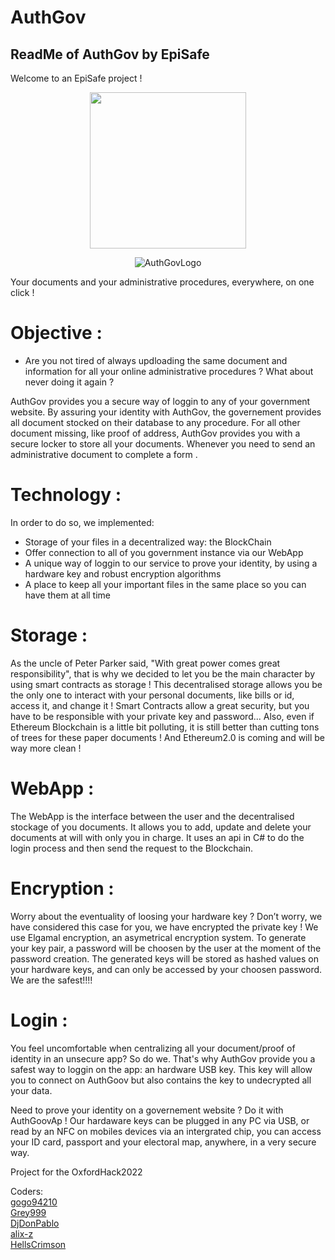 # AuthGov
ReadMe of AuthGov by EpiSafe
-----------------------------
Welcome to an EpiSafe project !
<p align="center">
  <img src="https://user-images.githubusercontent.com/78035043/155868294-e2bd0e8a-027c-459c-b41a-dcb59593b3ef.png" width="250" height="250"/>
</p>


<p align="center">
  <img src= https://github.com/gogo94210/AuthGov/blob/main/authgov.png?raw=true  alt="AuthGovLogo"/>
</p>

Your documents and your administrative procedures, everywhere, on one click !

# Objective :
- Are you not tired of always updloading the same document and information for all your online administrative procedures ? What about never doing it again ?

AuthGov provides you a secure way of loggin to any of your government website.
By assuring your identity with AuthGov, the governement provides all document stocked on their database to any procedure. 
For all other document missing, like proof of address, AuthGov provides you with a secure locker to store all your documents. 
Whenever you need to send an administrative document to complete a form .

# Technology :
In order to do so, we implemented:

  - Storage of your files in a decentralized way: the BlockChain
  - Offer connection to all of you government instance via our WebApp
  - A unique way of loggin to our service to prove your identity, by using a hardware key and robust encryption algorithms
  - A place to keep all your important files in the same place so you can have them at all time 
 
# Storage :
As the uncle of Peter Parker said, "With great power comes great responsibility", that is why we decided to let you be the main character by using smart contracts as storage !
This decentralised storage allows you be the only one to interact with your personal documents, like bills or id, access it, and change it ! 
Smart Contracts allow a great security, but you have to be responsible with your private key and password...
Also, even if Ethereum Blockchain is a little bit polluting, it is still better than cutting tons of trees for these paper documents ! And Ethereum2.0 is coming and will be way more clean !

# WebApp :
The WebApp is the interface between the user and the decentralised stockage of you documents. It allows you to add, update and delete your documents at will with only you in charge. It uses an api in C# to do the login process and then send the request to the Blockchain.

# Encryption :
Worry about the eventuality of loosing your hardware key ? Don’t worry, we have considered this case for you, we have encrypted the private key !
We use Elgamal encryption, an asymetrical encryption system. To generate your key pair, a password will be choosen by the user at the moment of the password creation. The generated keys will be stored as hashed values on your hardware keys, and can only be accessed by your choosen password. 
We are the safest!!!!

# Login :
You feel uncomfortable when centralizing all your document/proof of identity in an unsecure app?
So do we.
That's why AuthGov provide you a safest way to loggin on the app: an hardware USB key. This key will allow you to connect on AuthGoov but also contains the key to undecrypted all your data. 


Need to prove your identity on a governement website ? 
Do it with AuthGoovAp ! Our hardaware keys can be plugged in any PC via USB, or read by an NFC on mobiles devices via an intergrated chip, you can access your ID card, passport and your electoral map, anywhere, in a very secure way.


Project for the OxfordHack2022

Coders: <br/>
[gogo94210](https://github.com/gogo94210) <br/>
[Grey999](https://github.com/Grey999) <br/>
[DjDonPablo](https://github.com/DjDonPablo) <br/>
[alix-z](https://github.com/alix-z) <br/>
[HellsCrimson](https://github.com/HellsCrimson)

